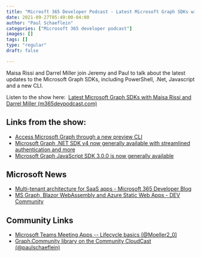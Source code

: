 ```yaml
---
title: "Microsft 365 Developer Podcast - Latest Microsoft Graph SDKs with Maisa Rissi and Darrel Miller"
date: 2021-09-27T05:49:00-04:00
author: "Paul Schaeflein"
categories: ["Microsoft 365 developer podcast"]
images: []
tags: []
type: "regular"
draft: false

---
```


Maisa Rissi and Darrel Miller join Jeremy and Paul to talk about the
latest updates to the Microsoft Graph SDKs, including PowerShell, .Net,
Javascript and a new CLI.

Listen to the show here:  [Latest Microsoft Graph SDKs with Maisa Rissi
and Darrel Miller
(m365devpodcast.com)](https://www.m365devpodcast.com/e/latest-microsoft-graph-sdks-with-maisa-rissi-and-darrel-miller/)
## Links from the show: 

-   [Access Microsoft Graph through a new preview
    CLI](https://developer.microsoft.com/en-us/graph/blogs/access-microsoft-graph-through-a-new-preview-cli/?WT.mc_id=M365-MVP-4025164)
-   [Microsoft Graph .NET SDK v4 now generally available with
    streamlined authentication and
    more](https://developer.microsoft.com/en-us/microsoft-365/blogs/microsoft-graph-net-sdk-v4-now-generally-available-with-streamlined-authentication-and-more/?WT.mc_id=M365-MVP-4025164)
-   [Microsoft Graph JavaScript SDK 3.0.0 is now generally
    available](https://developer.microsoft.com/en-us/graph/blogs/microsoft-graph-javascript-sdk-3-0-0-is-now-generally-available/?WT.mc_id=M365-MVP-4025164)

## Microsoft News 

-   [Multi-tenant architecture for SaaS apps - Microsoft 365 Developer
    Blog](https://developer.microsoft.com/en-us/graph/blogs/multi-tenant-architechture-for-saas-apps/?WT.mc_id=M365-MVP-4025164)
-   [MS Graph, Blazor WebAssembly and Azure Static Web Apps - DEV
    Community](https://dev.to/azure/ms-graph-blazor-webassembly-and-azure-static-web-apps-3p1d)

## Community Links 

-   [Microsoft Teams Meeting Apps -- Lifecycle basics
    (\@Moeller2_0)](https://mmsharepoint.wordpress.com/2021/09/21/microsoft-teams-meeting-apps-lifecycle-basics/)
-   [Graph.Community library on the Community CloudCast
    (\@paulschaeflein)](https://www.schaeflein.net/graph-community-library-on-the-community-cloudcast/)
